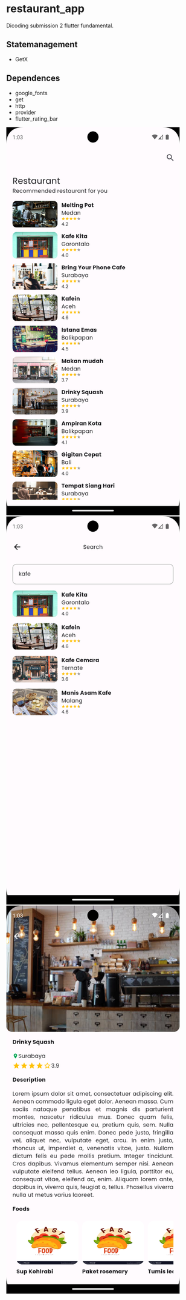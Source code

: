 # restaurant_app

Dicoding submission 2 flutter fundamental.

## Statemanagement
- GetX

## Dependences

- google_fonts
- get
- http
- provider
- flutter_rating_bar

![Screenshot 1](/assets/images/home.png)
![Screenshot 2](/assets/images/search.png)
![Screenshot 3](/assets/images/detail.png)


